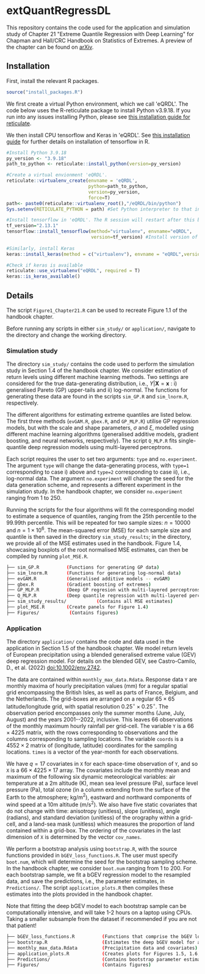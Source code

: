 # extQuantRegressDL
This repository contains the code used for the application and simulation study of Chapter 21 "Extreme Quantile Regression with Deep Learning" for Chapman and Hall/CRC Handbook on Statistics of Extremes. A preview of the chapter can be found on [arXiv](https://arxiv.org/abs/2404.09154).

## Installation 

First, install the relevant R packages.

```r
source("install_packages.R")

```


We first create a virtual Python environment, which we call 'eQRDL'. The code below uses the R-reticulate package to install Python v3.9.18. If you run into any issues installing Python, please see [this installation guide for reticulate](https://rstudio.github.io/reticulate/articles/python_packages).

We then install CPU tensorflow and Keras in 'eQRDL'. See [this installation guide](https://tensorflow.rstudio.com/install/) for further details on installation of tensorflow in R.


```r
#Install Python 3.9.18
py_version <- "3.9.18"
path_to_python <- reticulate::install_python(version=py_version)

#Create a virtual envionment 'eQRDL'.
reticulate::virtualenv_create(envname = 'eQRDL',
                              python=path_to_python,
                              version=py_version,
                              force=T)
path<- paste0(reticulate::virtualenv_root(),"/eQRDL/bin/python")
Sys.setenv(RETICULATE_PYTHON = path) #Set Python interpreter to that installed in myenv

#Install tensorflow in 'eQRDL'. The R session will restart after this block is run.
tf_version="2.13.1" 
tensorflow::install_tensorflow(method="virtualenv", envname="eQRDL",
                               version=tf_version) #Install version of tensorflow in virtual environment
                               
#Similarly, install Keras                               
keras::install_keras(method = c("virtualenv"), envname = "eQRDL",version=tf_version) #Install keras

#Check if keras is available
reticulate::use_virtualenv("eQRDL", required = T)
keras::is_keras_available() 

```

## Details

The script `Figure1_Chapter21.R` can be used to recreate Figure 1.1 of the handbook chapter.

Before running any scripts in either `sim_study/` or `application/`, navigate to the directory and change the working directory.


### Simulation study

The directory `sim_study/` contains the code used to perform the simulation study in Section 1.4 of the handbook chapter. We consider estimation of return levels using different machine learning methods. Two settings are considered for the true data-generating distribution, i.e., $Y | \mathbf{X}=\mathbf{x}$ : i) generalised Pareto (GP) upper-tails and ii) log-normal. The functions for generating these data are found in the scripts `sim_GP.R` and `sim_lnorm.R`, respectively.

The different algorithms for estimating extreme quantiles are listed below. The first three methods (`evGAM.R`, `gbex.R`, and `GP_MLP.R`) utilise GP regression models, but with the scale and shape parameters, $\sigma$ and $\xi$, modelled using different machine learning algorithms (generalised additive models, gradient boosting, and neural networks, respectively). The script `Q_MLP.R` fits single-quantile deep regression models using multi-layered perceptrons.

Each script requires the user to set two arguments: `type` and `no.experiment`. The argument `type` will change the data-generating process, with `type=1` corresponding to case i) above and `type=2` corresponding to case ii), i.e., log-normal data.  The argument `no.experiment` will change the seed for the data generation scheme, and represents a different experiment in the simulation study. In the handbook chapter, we consider `no.experiment` ranging from 1 to 250.

Running the scripts for the four algorithms will fit the corresponding model to estimate a sequence of quantiles, ranging from the 25th percentile to the 99.99th percentile. This will be repeated for two sample sizes: $n=10000$ and $n=1\times 10^6$. The mean-squared error (MSE) for each sample size and quantile is then saved in the directory `sim_study_results`; in the directory, we provide all of the MSE estimates used in the handbook. Figure 1.4, showcasing boxplots of the root normalised MSE estimates, can then be compiled by running `plot_MSE.R`.


```bash
├── sim_GP.R          (Functions for generating GP data)
├── sim_lnorm.R       (Functions for generating log-normal data)
├── evGAM.R           (Generalised additive models -- evGAM)
├── gbex.R            (Gradient boosting of extremes)
├── GP_MLP.R          (Deep GP regresion with multi-layered perceptrons)
├── Q_MLP.R           (Deep quantile regression with multi-layered perceptrons)
├── sim_study_results/           (Contains all MSE estimates)
├── plot_MSE.R        (Create panels for Figure 1.4)
├── Figures/           (Contains figures)
```

### Application

The directory `application/` contains the code and data used in the application in Section 1.5 of the handbook chapter. We model return levels of European precipitation using a blended generalised extreme value (GEV) deep regression model. For details on the blended GEV, see Castro-Camilo, D., et al. (2022) [doi:10.1002/env.2742](https://doi.org/10.1002/env.2742).

The data are contained within `monthly_max_data.Rdata`. Response data `Y` are monthly maxima of hourly precipitation values (mm) for a regular spatial grid encompassing the British Isles, as well as parts of France, Belgium, and the Netherlands. The grid-boxes are arranged on a regular $65\times 65$ latitude/longitude grid, with spatial resolution $0.25^\circ \times 0.25^\circ$. The observation period encompasses only the summer months (June, July, August) and the years 2001--2022, inclusive. This leaves 66 observations of the monthly maximum hourly rainfall per grid-cell. The variable `Y` is a $66 \times 4225$ matrix, with the rows corresponding to observations and the columns corresponding to sampling locations. The variable `coords` is a $4552 \times 2$ matrix of (longitude, latitude) coordinates for the sampling locations. `times` is a vector of the year-month for each observations.

We have $q=17$ covariates in `X` for each space-time observation of `Y`, and so `X` is a $66 \times 4225 \times 17$ array. The covariates include the monthly mean and maximum of the following six dynamic meteorological variables: air temperature at a 2m altitude (K), mean sea level pressure (Pa), surface level pressure (Pa), total ozone (in a column extending from the surface of the Earth to the atmosphere; kg/m$^2$), eastward and northward components of wind speed at a 10m altitude (m/s$^2$). We also have five static covariates that do not change with time: anisotropy (unitless), slope (unitless), angle (radians), and standard deviation (unitless) of the orography within a grid-cell, and a land-sea mask (unitless) which measures the proportion of land contained within a grid-box. The ordering of the covariates in the last dimension of `X` is determined by the vector `cov_names`.

We perform a bootstrap analysis using `bootstrap.R`, with the source functions provided in `bGEV_loss_functions.R`. The user must specify `boot.num`, which will determine the seed for the bootstrap sampling scheme. In the handbook chapter, we consider `boot.num` ranging from 1 to 200. For each bootstrap sample, we fit a bGEV regression model to the resampled data, and save the predictions, i.e., the parameter estimates, in `Predictions/`. The script `application_plots.R` then compiles these estimates into the plots provided in the handbook chapter.

Note that fitting the deep bGEV model to each bootstrap sample can be computationally intensive, and will take 1-2 hours on a laptop using CPUs. Taking a smaller subsample from the dataset if recommended if you are not that patient!

```bash
├── bGEV_loss_functions.R          (Functions that comprise the bGEV loss function)
├── bootstrap.R                    (Estimates the deep bGEV model for a single bootstrap sample)
├── monthly_max_data.Rdata         (Precipitation data and covariates)
├── application_plots.R            (Creates plots for Figures 1.5, 1.6, and 1.7)
├── Predictions/                   (Contains bootstrap parameter estimates)
├── Figures/                       (Contains figures)
```
